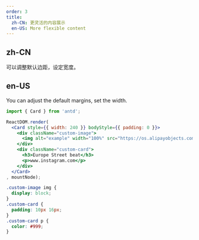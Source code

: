 ```yaml
---
order: 3
title:
  zh-CN: 更灵活的内容展示
  en-US: More flexible content
---
```


## zh-CN

可以调整默认边距，设定宽度。

## en-US

You can adjust the default margins, set the width.

````jsx
import { Card } from 'antd';

ReactDOM.render(
  <Card style={{ width: 240 }} bodyStyle={{ padding: 0 }}>
    <div className="custom-image">
      <img alt="example" width="100%" src="https://os.alipayobjects.com/rmsportal/QBnOOoLaAfKPirc.png" />
    </div>
    <div className="custom-card">
      <h3>Europe Street beat</h3>
      <p>www.instagram.com</p>
    </div>
  </Card>
, mountNode);
````

````css
.custom-image img {
  display: block;
}
.custom-card {
  padding: 10px 16px;
}
.custom-card p {
  color: #999;
}
````
